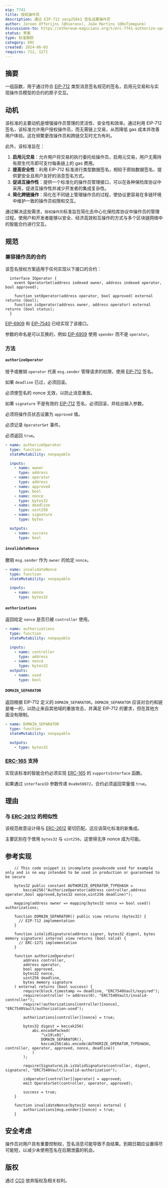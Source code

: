 ```yaml
---
eip: 7741
title: 授权操作员
description: 通过 EIP-712 secp256k1 签名设置操作员
author: Jeroen Offerijns (@hieronx), João Martins (@0xTimepunk)
discussions-to: https://ethereum-magicians.org/t/erc-7741-authorize-operator/20531
status: 草案
type: 标准跟踪
category: ERC
created: 2024-06-03
requires: 712, 1271
---
```


## 摘要

一组函数，用于通过符合 [EIP-712](./eip-712.md) 类型消息签名规范的签名，启用元交易和与实现操作员模型的合约的原子交互。

## 动机

该标准的主要动机是增强操作员管理的灵活性、安全性和效率。通过利用 EIP-712 签名，该标准允许用户授权操作员，而无需链上交易，从而降低 gas 成本并改善用户体验。这在频繁更改操作员和跨链交互时尤为有利。

此外，该标准旨在：

1. **启用元交易**：允许用户将交易的执行委托给操作员，启用元交易，用户无需持有原生代币即可支付每条链上的 gas 费用。
2. **提高安全性**：利用 EIP-712 标准进行类型数据签名，相较于原始数据签名，提供更安全且用户友好的消息签名方式。
3. **促进互操作性**：提供一个标准化的操作员管理接口，可以在各种保险库协议中采用，促进互操作性并减少开发者的集成复杂性。
4. **简化跨链操作**：简化在不同链上管理操作员的过程，使协议更容易在多链环境中维护一致的操作员权限和交互。

通过解决这些需求，`授权操作员`标准旨在简化去中心化保险库协议中操作员的管理过程，使用户和开发者能够以安全、经济高效和互操作的方式与多个区块链网络中的智能合约进行交互。

## 规范

### 兼容操作员的合约

该签名授权方案适用于任何实现以下接口的合约：

```solidity
  interface IOperator {
    event OperatorSet(address indexed owner, address indexed operator, bool approved);

    function setOperator(address operator, bool approved) external returns (bool);
    function isOperator(address owner, address operator) external returns (bool status);
  }
```

[EIP-6909](./eip-6909.md) 和 [EIP-7540](./eip-7540.md) 已经实现了该接口。

参数的命名是可以互换的，例如 [EIP-6909](./eip-6909.md) 使用 `spender` 而不是 `operator`。

### 方法

#### `authorizeOperator`

授予或撤销 `operator` 代表 `msg.sender` 管理请求的权限，使用 [EIP-712](./eip-712.md) 签名。

如果 `deadline` 已过，必须回滚。

必须使签名的 nonce 无效，以防止消息重放。

如果 `signature` 不是有效的 [EIP-712](./eip-712.md) 签名，必须回滚，并给出输入参数。

必须将操作员状态设置为 `approved` 值。

必须记录 `OperatorSet` 事件。

必须返回 `true`。

```yaml
- name: authorizeOperator
  type: function
  stateMutability: nonpayable

  inputs:
    - name: owner
      type: address
    - name: operator
      type: address
    - name: approved
      type: bool
    - name: nonce
      type: bytes32
    - name: deadline
      type: uint256
    - name: signature
      type: bytes

  outputs:
    - name: success
      type: bool
```

#### `invalidateNonce`

撤销 `msg.sender` 作为 `owner` 的给定 `nonce`。

```yaml
- name: invalidateNonce
  type: function
  stateMutability: nonpayable

  inputs:
    - name: nonce
      type: bytes32
```

#### `authorizations`

返回给定 `nonce` 是否已被 `controller` 使用。

```yaml
- name: authorizations
  type: function
  stateMutability: nonpayable

  inputs:
    - name: controller
      type: address
    - name: nonce
      type: bytes32
  outputs:
    - name: used
      type: bool
```

#### `DOMAIN_SEPARATOR`

返回根据 EIP-712 定义的 `DOMAIN_SEPARATOR`。`DOMAIN_SEPARATOR` 应该对合约和链是唯一的，以防止来自其他域的重放攻击，并满足 EIP-712 的要求，但在其他方面没有限制。

```yaml
- name: DOMAIN_SEPARATOR
  type: function
  stateMutability: nonpayable

  outputs:
    - type: bytes32
```

### [ERC-165](./eip-165.md) 支持

实现该标准的智能合约必须实现 [ERC-165](./eip-165.md) 的 `supportsInterface` 函数。

如果通过 `interfaceID` 参数传递 `0xa9e50872`，合约必须返回常量值 `true`。

## 理由

### 与 [ERC-2612](./eip-2612.md) 的相似性

该规范故意设计得与 [ERC-2612](./eip-2612.md) 密切匹配。这应该简化标准的新集成。

主要区别在于使用 `bytes32` 与 `uint256`，这使得无序 nonce 成为可能。

## 参考实现

```solidity
    // This code snippet is incomplete pseudocode used for example only and is no way intended to be used in production or guaranteed to be secure

    bytes32 public constant AUTHORIZE_OPERATOR_TYPEHASH =
        keccak256("AuthorizeOperator(address controller,address operator,bool approved,bytes32 nonce,uint256 deadline)");

    mapping(address owner => mapping(bytes32 nonce => bool used)) authorizations;

    function DOMAIN_SEPARATOR() public view returns (bytes32) {
      // EIP-712 implementation 
    }

    function isValidSignature(address signer, bytes32 digest, bytes memory signature) internal view returns (bool valid) {
      // ERC-1271 implementation 
    }

    function authorizeOperator(
        address controller,
        address operator,
        bool approved,
        bytes32 nonce,
        uint256 deadline,
        bytes memory signature
    ) external returns (bool success) {
        require(block.timestamp <= deadline, "ERC7540Vault/expired");
        require(controller != address(0), "ERC7540Vault/invalid-controller");
        require(!authorizations[controller][nonce], "ERC7540Vault/authorization-used");

        authorizations[controller][nonce] = true;

        bytes32 digest = keccak256(
            abi.encodePacked(
                "\x19\x01",
                DOMAIN_SEPARATOR(),
                keccak256(abi.encode(AUTHORIZE_OPERATOR_TYPEHASH, controller, operator, approved, nonce, deadline))
            )
        );

        require(SignatureLib.isValidSignature(controller, digest, signature), "ERC7540Vault/invalid-authorization");

        isOperator[controller][operator] = approved;
        emit OperatorSet(controller, operator, approved);

        success = true;
    }
    
    function invalidateNonce(bytes32 nonce) external {
        authorizations[msg.sender][nonce] = true;
    }
```

## 安全考虑

操作员对用户具有重要控制权，签名消息可能导致不良结果。到期日期应设置得尽可能短，以减少未使用签名在后期泄露的机会。

## 版权

通过 [CC0](../LICENSE.md) 放弃版权及相关权利。